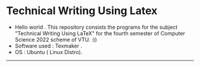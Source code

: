 # Technical Writing Using Latex
- Hello world . This repository consists the programs for the subject "Technical Writing Using LaTeX" for the fourth semester of Computer Science 2022 scheme of VTU. :))
- Software used : Texmaker .
- OS : Ubuntu ( Linux Distro).
------------------------------------------------------
